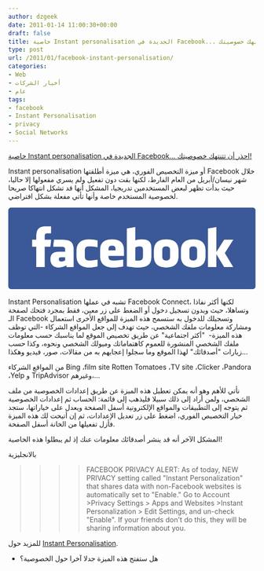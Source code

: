 ```yaml
---
author: dzgeek
date: 2011-01-14 11:00:30+00:00
draft: false
title: خاصية Instant personalisation الجديدة في Facebook... احذر أن تتنتهك خصوصيتك!
type: post
url: /2011/01/facebook-instant-personalisation/
categories:
- Web
- أخبار الشركات
- عام
tags:
- facebook
- Instant Personalisation
- privacy
- Social Networks
---
```


[خاصية Instant personalisation الجديدة في Facebook... احذر أن تتنتهك خصوصيتك!](https://www.it-scoop.com/2011/01/facebook-instant-personalisation)


Instant personalisation أو ميزة التخصيص الفوري، هي ميزة أطلقتها Facebook خلال شهر نيسان/أبريل من العام الفارط، لكنها بقت دون تفعيل ولم يسري مفعولها إلا حاليا، حيث بدأت تظهر لبعض المستخدمين تدريجيا، المشكل أنها قد تشكل انتهاكا صريحا لخصوصية المستخدم خاصة وأنها تأتي مفعلة بشكل افتراضي.


[![](facebookEcrit_logo.jpg)
](https://www.it-scoop.com/2011/01/facebook-instant-personalisation)




Instant Personalisation تشبه في عملها Facebook Connect، لكنها أكثر نفاذا وتساهلا، حيث وبدون تسجيل دخول أو الضغط على زر معين، فقط بمجرد فتحك لصفحة الـ Facebook وتسجيلك للدخول به ستسمح هذه الميزة للمواقع الأخرى استعمال ومشاركة معلومات ملفك الشخصي، حيث تهدف إلى جعل المواقع الشركاء -التي توظف هذه الميزة-  "أكثر اجتماعية" عن طريق تخصيص الموقع لما يناسبك حسب معلومات ملفك الشخصي المنشورة للعموم كاهتماماتك وميولك الشخصي ونحوه، وكذا حسب زيارات "أصدقائك" لهذا الموقع وما سجلوا إعجابهم به من مقالات، صور، فيديو وهكذا...




من المواقع الشركاء Bing ،film site Rotten Tomatoes ،TV site ،Clicker ،Pandora ،Yelp و TripAdvisor وغيرهم،...




نأتي للأهم وهو أنه يمكن تعطيل هذه الميزة عن طريق إعدادات الخصوصية من ملف الشخصي، ولمن أراد إلى ذلك سبيلا فليذهب إلى قائمة: الحساب ثم إعدادات الخصوصية ثم يتوجه إلى التطبيقات والمواقع الإلكترونية أسفل الصفحة ويعدل على خياراتها، ستجد خيار التخصيص الفوري، اضغط على زر تعديل الإعدادات، ثم إن أتيحت لك هذه الميزة فأزل تفعيلها من الخانة أسفل الصفحة.




المشكل الآخر أنه قد ينشر أصدقائك معلومات عنك إذ لم يبطلوا هذه الخاصية!




بالانجليزية





<blockquote>

> 
> >> FACEBOOK PRIVACY ALERT: As of today, NEW PRIVACY setting called "Instant Personalization" that shares data with non-Facebook websites is automatically set to "Enable." Go to Account >Privacy Settings > Apps and Websites >Instant Personalization > Edit Settings, and un-check "Enable". If your friends don't do this, they will be sharing information about you.
> 
> 
</blockquote>




للمزيد حول [Instant Personalisation](http://www.facebook.com/instantpersonalization/).




- هل ستفتح هذه الميزة جدلا آخرا حول الخصوصية؟



